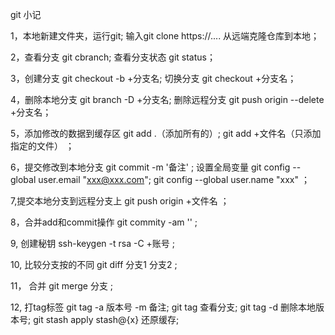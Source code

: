 git 小记

1，本地新建文件夹，运行git;
 输入git clone https://.... 从远端克隆仓库到本地；

2，查看分支 git cbranch;
   查看分支状态 git status；

3，创建分支 git checkout -b +分支名;
   切换分支 git checkout +分支名；

4，删除本地分支 git branch -D +分支名;
   删除远程分支 git push origin --delete +分支名；

5，添加修改的数据到缓存区 git add .（添加所有的）;
                        git add +文件名（只添加指定的文件） ；

6，提交修改到本地分支 git commit -m '备注' ;
   设置全局变量 git config --global user.email "xxx@xxx.com";
               git config --global user.name "xxx" ；

7,提交本地分支到远程分支上 git push origin +文件名 ；

8，合并add和commit操作 git commity -am '' ;

9, 创建秘钥 ssh-keygen -t rsa -C +账号 ;

10, 比较分支按的不同 git diff 分支1 分支2 ;

11， 合并 git merge 分支 ;

12, 打tag标签 git tag -a 版本号 -m   备注;
             git tag                查看分支;
             git tag -d             删除本地版本号;
             git stash apply stash@{x}  还原缓存;
